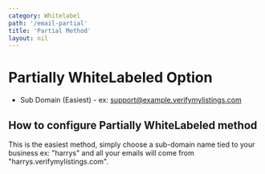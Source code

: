 ```yaml
---
category: Whitelabel
path: '/email-partial'
title: 'Partial Method'
layout: nil
---
```



# Partially WhiteLabeled Option

* Sub Domain (Easiest) - ex: support@example.verifymylistings.com

## How to configure Partially WhiteLabeled method

This is the easiest method, simply choose a sub-domain name tied to your business ex: "harrys" and all your emails will come from "harrys.verifymylistings.com".
